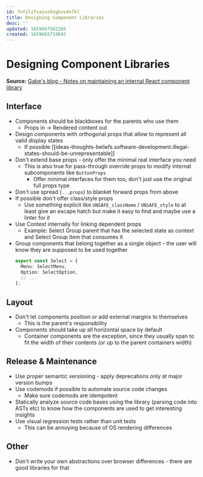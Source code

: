 ```yaml
---
id: 7nfzlz7xasxx9zgbvv4n7kl
title: Designing Component Libraries
desc: ''
updated: 1659667582265
created: 1659665719842
---
```

# Designing Component Libraries

**Source:** [Gabe's blog - Notes on maintaining an internal React component library](https://www.gabe.pizza/notes-on-component-libraries/)

## Interface
- Components should be blackboxes for the parents who use them
  - Props in -> Rendered content out
- Design components with orthogonal props that allow to represent all valid display states
  - If possible [[ideas-thoughts-beliefs.software-development.illegal-states-should-be-unrepresentable]]
- Don't extend base props - only offer the minimal real interface you need
  - This is also true for pass-through override props to modify internal subcomponents like `ButtonProps`
    - Offer minimal interfaces for them too, don't just use the original full props type
- Don't use spread (`...props`) to blanket forward props from above
- If possible don't offer class/style props
  - Use something explicit like `UNSAFE_className` / `UNSAFE_style` to at least give an escape hatch but make it easy to
    find and maybe use a linter for it
- Use Context internally for linking dependent props
  - Example: Select Group parent that has the selected state as context and Select Group item that consumes it
- Group components that belong together as a single object - the user will know they are supposed to be used together
  ```ts
  export const Select = {
    Menu: SelectMenu,
    Option: SelectOption,
    // ...
  };
  ```
## Layout
- Don't let components position or add external margins to themselves
  - This is the parent's responsibility
- Components should take up all horizontal space by default
  - Container components are the exception, since they usually span to fit the width of their contents (or up to the
    parent containers width)

## Release & Maintenance
- Use proper semantic versioning - apply deprecations only at major version bumps
- Use codemods if possible to automate source code changes
  - Make sure codemods are idempotent
- Statically analyze source code bases using the library (parsing code into ASTs etc) to know how the components are
  used to get interesting insights
- Use visual regression tests rather than unit tests
  - This can be annoying because of OS rendering differences

## Other
- Don't write your own abstractions over browser differences - there are good libraries for that
